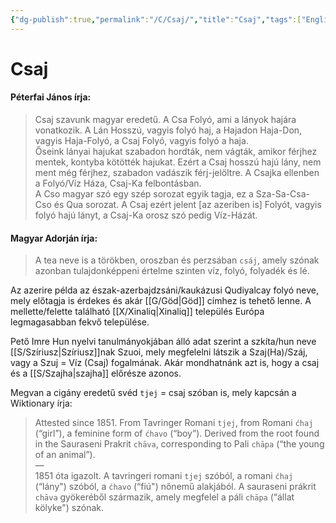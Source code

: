 ```yaml
---
{"dg-publish":true,"permalink":"/C/Csaj/","title":"Csaj","tags":["Englishtexttranslated"],"created":"2024-04-23T00:13","updated":"2024-04-27T00:00"}
---
```



# Csaj

#### Péterfai János írja:

> Csaj szavunk magyar eredetű. A Csa Folyó, ami a lányok hajára vonatkozik. A Lán Hosszú, vagyis folyó haj, a Hajadon Haja-Don, vagyis Haja-Folyó, a Csaj Folyó, vagyis folyó a haja.  
> Őseink lányai hajukat szabadon hordták, nem vágták, amikor férjhez mentek, kontyba kötötték hajukat. Ezért a Csaj hosszú hajú lány, nem ment még férjhez, szabadon vadászik férj-jelöltre. A Csajka ellenben a Folyó/Víz Háza, Csaj-Ka felbontásban.  
> A Cso magyar szó egy szép sorozat egyik tagja, ez a Sza-Sa-Csa-Cso és Qua sorozat. A Csaj ezért jelent \[az azeriben is\] Folyót, vagyis folyó hajú lányt, a Csaj-Ka orosz szó pedig Víz-Házát.  

#### Magyar Adorján írja:

> A tea neve is a törökben, oroszban és perzsában `csáj`, amely szónak azonban tulajdonképpeni értelme szinten víz, folyó, folyadék és lé.  

  

Az azerire példa az észak-azerbajdzsáni/kaukázusi Qudiyalcay folyó neve, mely előtagja is érdekes és akár [[G/Göd\|Göd]] címhez is tehető lenne. A mellette/felette található [[X/Xinaliq\|Xinaliq]] település Európa legmagasabban fekvő települése.  

Pető Imre Hun nyelvi tanulmányokjában álló adat szerint a szkíta/hun neve [[S/Szíriusz\|Szíriusz]]nak Szuoi, mely megfelelni látszik a Szaj(Ha)/Száj, vagy a Szuj = Víz (Csaj) fogalmának. Akár mondhatnánk azt is, hogy a csaj és a [[S/Szajha\|szajha]] előrésze azonos.  

Megvan a cigány eredetű svéd `tjej` = csaj szóban is, mely kapcsán a Wiktionary írja:  
> Attested since 1851. From Tavringer Romani `tjej`, from Romani `ćhaj` (“girl”), a feminine form of `ćhavo` (“boy”). Derived from the root found in the Sauraseni Prakrit `chāva`, corresponding to Pali `chāpa` (“the young of an animal”).  
> —  
> 1851 óta igazolt. A tavringeri romani `tjej` szóból, a romani `ćhaj` (“lány") szóból, a `ćhavo` (“fiú") nőnemű alakjából. A sauraseni prákrit `chāva` gyökeréből származik, amely megfelel a páli `chāpa` (“állat kölyke") szónak.  